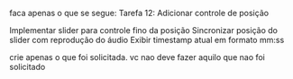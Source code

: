 faca apenas o que se segue:
Tarefa 12: Adicionar controle de posição

Implementar slider para controle fino da posição
Sincronizar posição do slider com reprodução do áudio
Exibir timestamp atual em formato mm:ss

crie apenas o que foi solicitada. vc nao deve fazer aquilo que nao foi solicitado